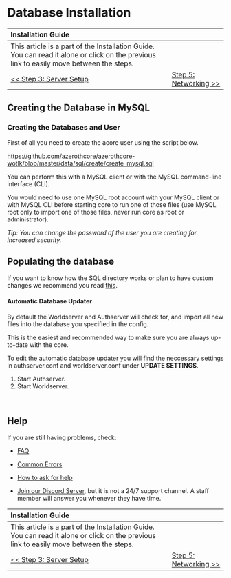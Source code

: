 # Database Installation

| Installation Guide | |
| :- | :- |
| This article is a part of the Installation Guide. You can read it alone or click on the previous link to easily move between the steps. |
| [<< Step 3: Server Setup](server-setup.md) | [Step 5: Networking >>](networking.md) |

## Creating the Database in MySQL

### Creating the Databases and User

First of all you need to create the acore user using the script below.

https://github.com/azerothcore/azerothcore-wotlk/blob/master/data/sql/create/create_mysql.sql

You can perform this with a MySQL client or with the MySQL command-line interface (CLI).

You would need to use one MySQL root account with your MySQL client or with MySQL CLI before starting core to run one of those files (use MySQL root only to import one of those files, never run core as root or administrator).

*Tip: You can change the password of the user you are creating for increased security.*

## Populating the database

If you want to know how the SQL directory works or plan to have custom changes we recommend you read [this](sql-directory).

#### Automatic Database Updater

By default the Worldserver and Authserver will check for, and import all new files into the database you specified in the config.

This is the easiest and recommended way to make sure you are always up-to-date with the core.

To edit the automatic database updater you will find the neccessary settings in authserver.conf and worldserver.conf under **UPDATE SETTINGS**.

1. Start Authserver.
2. Start Worldserver.

<br>

## Help

If you are still having problems, check:

* [FAQ](faq.md)

* [Common Errors](common-errors.md)

* [How to ask for help](how-to-ask-for-help.md)

* [Join our Discord Server](https://discord.gg/gkt4y2x), but it is not a 24/7 support channel. A staff member will answer you whenever they have time.

| Installation Guide | |
| :- | :- |
| This article is a part of the Installation Guide. You can read it alone or click on the previous link to easily move between the steps. |
| [<< Step 3: Server Setup](server-setup.md) | [Step 5: Networking >>](networking.md) |
